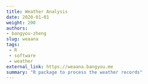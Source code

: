 ```yaml
---
title: Weather Analysis
date: 2020-01-01
weight: 200
authors:
- bangyou-zheng
slug: weaana
tags:
 - R
 - software
 - weather
external_link: https://weaana.bangyou.me
summary: "R package to process the weather records"
---
```

 